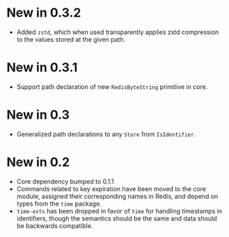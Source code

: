 # New in 0.3.2
- Added `zstd`, which when used transparently applies zstd compression to the values stored at the given path.

# New in 0.3.1
- Support path declaration of new `RedisByteString` primitive in core.

# New in 0.3
- Generalized path declarations to any `Store` from `IsIdentifier`.

# New in 0.2

- Core dependency bumped to 0.1.1
- Commands related to key expiration have been moved to the core module, assigned their corresponding names in Redis, and depend on types from the `time` package.
- `time-exts` has been dropped in favor of `time` for handling timestamps in identifiers, though the semantics should be the same and data should be backwards compatible.

